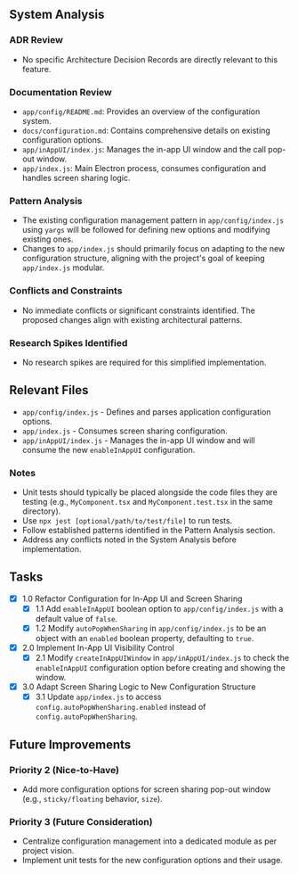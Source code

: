 ## System Analysis

### ADR Review

- No specific Architecture Decision Records are directly relevant to this feature.

### Documentation Review

- `app/config/README.md`: Provides an overview of the configuration system.
- `docs/configuration.md`: Contains comprehensive details on existing configuration options.
- `app/inAppUI/index.js`: Manages the in-app UI window and the call pop-out window.
- `app/index.js`: Main Electron process, consumes configuration and handles screen sharing logic.

### Pattern Analysis

- The existing configuration management pattern in `app/config/index.js` using `yargs` will be followed for defining new options and modifying existing ones.
- Changes to `app/index.js` should primarily focus on adapting to the new configuration structure, aligning with the project's goal of keeping `app/index.js` modular.

### Conflicts and Constraints

- No immediate conflicts or significant constraints identified. The proposed changes align with existing architectural patterns.

### Research Spikes Identified

- No research spikes are required for this simplified implementation.

## Relevant Files

- `app/config/index.js` - Defines and parses application configuration options.
- `app/index.js` - Consumes screen sharing configuration.
- `app/inAppUI/index.js` - Manages the in-app UI window and will consume the new `enableInAppUI` configuration.

### Notes

- Unit tests should typically be placed alongside the code files they are testing (e.g., `MyComponent.tsx` and `MyComponent.test.tsx` in the same directory).
- Use `npx jest [optional/path/to/test/file]` to run tests.
- Follow established patterns identified in the Pattern Analysis section.
- Address any conflicts noted in the System Analysis before implementation.

## Tasks

- [x] 1.0 Refactor Configuration for In-App UI and Screen Sharing
  - [x] 1.1 Add `enableInAppUI` boolean option to `app/config/index.js` with a default value of `false`.
  - [x] 1.2 Modify `autoPopWhenSharing` in `app/config/index.js` to be an object with an `enabled` boolean property, defaulting to `true`.
- [x] 2.0 Implement In-App UI Visibility Control
  - [x] 2.1 Modify `createInAppUIWindow` in `app/inAppUI/index.js` to check the `enableInAppUI` configuration option before creating and showing the window.
- [x] 3.0 Adapt Screen Sharing Logic to New Configuration Structure
  - [x] 3.1 Update `app/index.js` to access `config.autoPopWhenSharing.enabled` instead of `config.autoPopWhenSharing`.

## Future Improvements

### Priority 2 (Nice-to-Have)

- Add more configuration options for screen sharing pop-out window (e.g., `sticky/floating` behavior, `size`).

### Priority 3 (Future Consideration)

- Centralize configuration management into a dedicated module as per project vision.
- Implement unit tests for the new configuration options and their usage.
